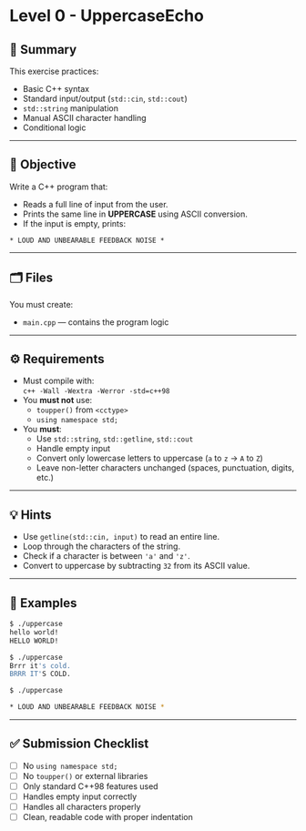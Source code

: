 # Level 0 - UppercaseEcho

## 📝 Summary

This exercise practices:
- Basic C++ syntax
- Standard input/output (`std::cin`, `std::cout`)
- `std::string` manipulation
- Manual ASCII character handling
- Conditional logic

---

## 🎯 Objective

Write a C++ program that:
- Reads a full line of input from the user.
- Prints the same line in **UPPERCASE** using ASCII conversion.
- If the input is empty, prints:

```
* LOUD AND UNBEARABLE FEEDBACK NOISE *
```

---

## 🗂️ Files

You must create:

- `main.cpp` — contains the program logic

---

## ⚙️ Requirements

- Must compile with:  
  `c++ -Wall -Wextra -Werror -std=c++98`
- You **must not** use:
  - `toupper()` from `<cctype>`
  - `using namespace std;`
- You **must**:
  - Use `std::string`, `std::getline`, `std::cout`
  - Handle empty input
  - Convert only lowercase letters to uppercase (`a` to `z` → `A` to `Z`)
  - Leave non-letter characters unchanged (spaces, punctuation, digits, etc.)

---

## 💡 Hints

- Use `getline(std::cin, input)` to read an entire line.
- Loop through the characters of the string.
- Check if a character is between `'a'` and `'z'`.
- Convert to uppercase by subtracting `32` from its ASCII value.

---

## 🧪 Examples

```bash
$ ./uppercase
hello world!
HELLO WORLD!

$ ./uppercase
Brrr it's cold.
BRRR IT'S COLD.

$ ./uppercase

* LOUD AND UNBEARABLE FEEDBACK NOISE *
```

---

## ✅ Submission Checklist

- [ ] No `using namespace std;`
- [ ] No `toupper()` or external libraries
- [ ] Only standard C++98 features used
- [ ] Handles empty input correctly
- [ ] Handles all characters properly
- [ ] Clean, readable code with proper indentation
